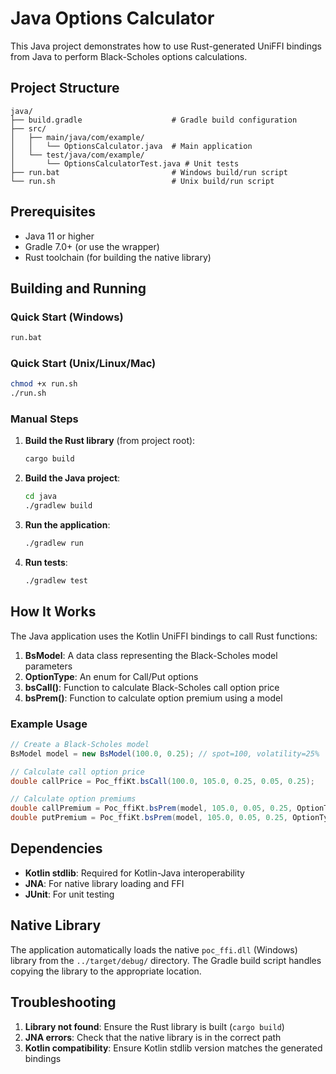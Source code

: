 # Java Options Calculator

This Java project demonstrates how to use Rust-generated UniFFI bindings from Java to perform Black-Scholes options calculations.

## Project Structure

```
java/
├── build.gradle                    # Gradle build configuration
├── src/
│   ├── main/java/com/example/
│   │   └── OptionsCalculator.java  # Main application
│   └── test/java/com/example/
│       └── OptionsCalculatorTest.java # Unit tests
├── run.bat                         # Windows build/run script
└── run.sh                          # Unix build/run script
```

## Prerequisites

- Java 11 or higher
- Gradle 7.0+ (or use the wrapper)
- Rust toolchain (for building the native library)

## Building and Running

### Quick Start (Windows)
```bash
run.bat
```

### Quick Start (Unix/Linux/Mac)
```bash
chmod +x run.sh
./run.sh
```

### Manual Steps

1. **Build the Rust library** (from project root):
   ```bash
   cargo build
   ```

2. **Build the Java project**:
   ```bash
   cd java
   ./gradlew build
   ```

3. **Run the application**:
   ```bash
   ./gradlew run
   ```

4. **Run tests**:
   ```bash
   ./gradlew test
   ```

## How It Works

The Java application uses the Kotlin UniFFI bindings to call Rust functions:

1. **BsModel**: A data class representing the Black-Scholes model parameters
2. **OptionType**: An enum for Call/Put options
3. **bsCall()**: Function to calculate Black-Scholes call option price
4. **bsPrem()**: Function to calculate option premium using a model

### Example Usage

```java
// Create a Black-Scholes model
BsModel model = new BsModel(100.0, 0.25); // spot=100, volatility=25%

// Calculate call option price
double callPrice = Poc_ffiKt.bsCall(100.0, 105.0, 0.25, 0.05, 0.25);

// Calculate option premiums
double callPremium = Poc_ffiKt.bsPrem(model, 105.0, 0.05, 0.25, OptionType.CALL);
double putPremium = Poc_ffiKt.bsPrem(model, 105.0, 0.05, 0.25, OptionType.PUT);
```

## Dependencies

- **Kotlin stdlib**: Required for Kotlin-Java interoperability
- **JNA**: For native library loading and FFI
- **JUnit**: For unit testing

## Native Library

The application automatically loads the native `poc_ffi.dll` (Windows) library from the `../target/debug/` directory. The Gradle build script handles copying the library to the appropriate location.

## Troubleshooting

1. **Library not found**: Ensure the Rust library is built (`cargo build`)
2. **JNA errors**: Check that the native library is in the correct path
3. **Kotlin compatibility**: Ensure Kotlin stdlib version matches the generated bindings
